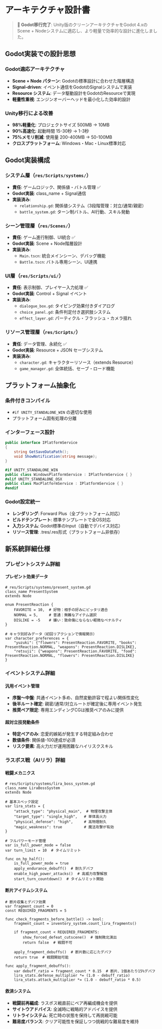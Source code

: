 # アーキテクチャ設計書

> **🔄 Godot移行完了**: Unity版のクリーンアーキテクチャをGodot 4.xのScene + Nodeシステムに適応し、より軽量で効率的な設計に進化しました。

## Godot実装での設計思想

### Godot適応アーキテクチャ
- **Scene + Node パターン**: Godotの標準設計に合わせた階層構造
- **Signal-driven**: イベント通信をGodotのSignalシステムで実装
- **Resource システム**: データ駆動設計をGodotのResourceで実現
- **軽量性重視**: エンジンオーバーヘッドを最小化した効率的設計

### Unity移行による改善
- **98%軽量化**: プロジェクトサイズ 500MB → 10MB
- **90%高速化**: 起動時間 15-30秒 → 1-3秒
- **75%メモリ削減**: 使用量 200-400MB → 50-100MB
- **クロスプラットフォーム**: Windows・Mac・Linux標準対応

## Godot実装構成

### システム層（`res/Scripts/systems/`）
- **責任**: ゲームロジック、関係値・バトル管理 ✅
- **Godot実装**: class_name + Signal通信
- **実装済み**:
  - `relationship.gd`: 関係値システム（3段階管理：対立/通常/親密）
  - `battle_system.gd`: ターン制バトル、AI行動、スキル発動

### シーン管理層（`res/Scenes/`）
- **責任**: ゲーム進行制御、UI統合 ✅
- **Godot実装**: Scene + Node階層設計
- **実装済み**:
  - `Main.tscn`: 統合メインシーン、デバッグ機能
  - `Battle.tscn`: バトル専用シーン、UI連携

### UI層（`res/Scripts/ui/`）
- **責任**: 表示制御、プレイヤー入力処理 ✅
- **Godot実装**: Control + Signal イベント
- **実装済み**:
  - `dialogue_box.gd`: タイピング効果付きダイアログ
  - `choice_panel.gd`: 条件判定付き選択肢システム
  - `effect_layer.gd`: パーティクル・フラッシュ・カメラ揺れ

### リソース管理層（`res/Scripts/`）
- **責任**: データ管理、永続化 ✅
- **Godot実装**: Resource + JSON セーブシステム
- **実装済み**:
  - `character.gd`: キャラクターリソース（extends Resource）
  - `game_manager.gd`: 全体統括、セーブ・ロード機能

## プラットフォーム抽象化

### 条件付きコンパイル
- `#if UNITY_STANDALONE_WIN` の適切な使用
- プラットフォーム固有処理の分離

### インターフェース設計
```csharp
public interface IPlatformService
{
    string GetSaveDataPath();
    void ShowNotification(string message);
}

#if UNITY_STANDALONE_WIN
public class WindowsPlatformService : IPlatformService { }
#elif UNITY_STANDALONE_OSX
public class MacPlatformService : IPlatformService { }
#endif
```

### Godot設定統一
- **レンダリング**: Forward Plus（全プラットフォーム対応）
- **ビルドテンプレート**: 標準テンプレートで全OS対応
- **入力システム**: Godot標準のInput（自動でデバイス対応）
- **リソース管理**: .tres/.res形式（プラットフォーム非依存）

## 新系統詳細仕様

### プレゼントシステム詳細

#### プレゼント効果データ
```gdscript
# res/Scripts/systems/present_system.gd
class_name PresentSystem
extends Node

enum PresentReaction {
    FAVORITE = 10,  # 好物：相手の好みにピッタリ適合
    NORMAL = 5,     # 普通：無難なアイテム選択
    DISLIKE = -5    # 嫌い：致命傷にならない軽微なペナルティ
}

# キャラ別好みデータ（初回リアクションで情報開示）
var character_preferences = {
    "yuzuki": {"flowers": PresentReaction.FAVORITE, "books": PresentReaction.NORMAL, "weapons": PresentReaction.DISLIKE},
    "retsuji": {"weapons": PresentReaction.FAVORITE, "food": PresentReaction.NORMAL, "flowers": PresentReaction.DISLIKE}
}
```

### イベントシステム詳細

#### 汎用イベント管理
- **序盤～中盤**: 共通イベント多め、自然変動許容で程よい関係性変化
- **後半ルート確定**: 親密/通常/対立ルートが確定後に専用イベント発生
- **推奨ペア限定**: 専用エンディングCGは推奨ペアのみに提供

#### 超対立技発動条件
- **特定ペアのみ**: 恋愛的嫉妬が発生する特定組み合わせ
- **数値条件**: 関係値-100達成が必須
- **リスク要素**: 高火力だが運用困難なハイリスクスキル

### ラスボス戦（AIリラ）詳細

#### 戦闘メカニクス
```gdscript
# res/Scripts/systems/lira_boss_system.gd
class_name LiraBossSystem
extends Node

# 基本スペック設定
var lira_stats = {
    "attack_type": "physical_main",  # 物理攻撃主体
    "target_type": "single_high",   # 単体高火力
    "physical_defense": "high",     # 高物理耐久
    "magic_weakness": true          # 魔法攻撃が有効
}

# フルパワーモード管理
var is_full_power_mode = false
var turn_limit = 10  # タイムリミット

func on_hp_half():
    is_full_power_mode = true
    apply_endurance_debuff()  # 耐久デバフ
    enable_high_power_attacks()  # 高威力攻撃解放
    start_turn_countdown()  # タイムリミット開始
```

#### 断片アイテムシステム
```gdscript
# 断片収集とデバフ効果
var fragment_count = 0
const REQUIRED_FRAGMENTS = 5

func check_fragments_before_battle() -> bool:
    fragment_count = inventory_system.count_lira_fragments()

    if fragment_count < REQUIRED_FRAGMENTS:
        show_forced_defeat_cutscene()  # 強制敗北演出
        return false  # 戦闘不可

    apply_fragment_debuffs()  # 断片数に応じたデバフ
    return true  # 戦闘開始可能

func apply_fragment_debuffs():
    var debuff_ratio = fragment_count * 0.15  # 断片、1個あたり15%デバフ
    lira_stats.defense_multiplier *= (1.0 - debuff_ratio)
    lira_stats.attack_multiplier *= (1.0 - debuff_ratio * 0.5)
```

#### 救済システム
- **戦闘前再編成**: ラスボス戦直前にペア再編成機会を提供
- **サイトウアドバイス**: 全滅時に戦略的アドバイスを提供
- **リトライシステム**: 死亡時の状態を保持して再挑戦可能
- **難易度バランス**: クリア可能性を保証しつつ挑戦的な難易度を維持
